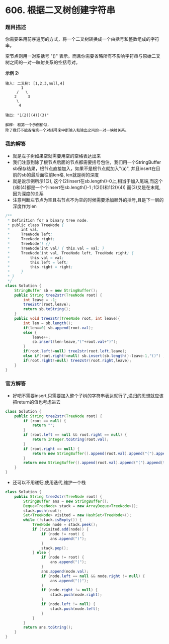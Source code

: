 # 606. 根据二叉树创建字符串

### 题目描述

你需要采用前序遍历的方式，将一个二叉树转换成一个由括号和整数组成的字符串。

空节点则用一对空括号 "()" 表示。而且你需要省略所有不影响字符串与原始二叉树之间的一对一映射关系的空括号对。

**示例 2:**

```
输入: 二叉树: [1,2,3,null,4]
       1
     /   \
    2     3
     \  
      4 

输出: "1(2()(4))(3)"

解释: 和第一个示例相似，
除了我们不能省略第一个对括号来中断输入和输出之间的一对一映射关系。
```

### 我的解答

- 就是左子树如果空就需要用空的空格表达出来
- 我们注意到除了根节点后面的节点都需要括号包住，我们用一个StringBuffer  sb保存结果，根节点直接加入，如果不是根节点就加入"(a)", 并且insert在目前的sb的最后面往前len格, len就是树的深度
- 就是说示例所示1(2), 这个(2)insert在sb.length()-0上,相当于加入尾端,而这个()和(4)都是一个个insert在sb.length()-1 ;1(2())和1(2()(4)) 而(3)又是在末尾,因为深度的关系
- 注意判断左节点为空且右节点不为空的时候需要添加额外的括号,且是下一层的深度作为len

```java
/**
 * Definition for a binary tree node.
 * public class TreeNode {
 *     int val;
 *     TreeNode left;
 *     TreeNode right;
 *     TreeNode() {}
 *     TreeNode(int val) { this.val = val; }
 *     TreeNode(int val, TreeNode left, TreeNode right) {
 *         this.val = val;
 *         this.left = left;
 *         this.right = right;
 *     }
 * }
 */
class Solution {
    StringBuffer sb = new StringBuffer();
    public String tree2str(TreeNode root) {
        int leave = -1;
        tree2str(root,leave);
        return sb.toString();
    }
    public void tree2str(TreeNode root, int leave){
        int len = sb.length();
        if(len==0) sb.append(root.val);
        else {
            leave++;
            sb.insert(len-leave,"("+root.val+")");
        }
        if(root.left!=null) tree2str(root.left,leave);
        else if(root.right!=null) sb.insert(sb.length()-leave-1,"()") ;
        if(root.right!=null) tree2str(root.right,leave);
    }
}
```

### 官方解答

- 好吧不需要insert,只需要加入整个子树的字符串表达就行了,递归的思想就应该把return的值也考虑进去

```java
class Solution {
    public String tree2str(TreeNode root) {
        if (root == null) {
            return "";
        }
        if (root.left == null && root.right == null) {
            return Integer.toString(root.val);
        }
        if (root.right == null) {
            return new StringBuffer().append(root.val).append("(").append(tree2str(root.left)).append(")").toString();
        }
        return new StringBuffer().append(root.val).append("(").append(tree2str(root.left)).append(")(").append(tree2str(root.right)).append(")").toString();
    }
}
```

- 还可以不用递归,使用迭代,维护一个栈

```java
class Solution {
    public String tree2str(TreeNode root) {
        StringBuffer ans = new StringBuffer();
        Deque<TreeNode> stack = new ArrayDeque<TreeNode>();
        stack.push(root);
        Set<TreeNode> visited = new HashSet<TreeNode>();
        while (!stack.isEmpty()) {
            TreeNode node = stack.peek();
            if (!visited.add(node)) {
                if (node != root) {
                    ans.append(")");
                }
                stack.pop();
            } else {
                if (node != root) {
                    ans.append("(");
                }
                ans.append(node.val);
                if (node.left == null && node.right != null) {
                    ans.append("()");
                }
                if (node.right != null) {
                    stack.push(node.right);
                }
                if (node.left != null) {
                    stack.push(node.left);
                }
            }
        }
        return ans.toString();
    }
}
```

